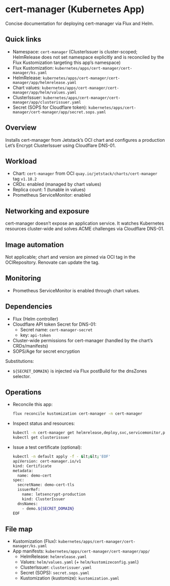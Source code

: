 # cert-manager (Kubernetes App)

Concise documentation for deploying cert-manager via Flux and Helm.

## Quick links

- Namespace: `cert-manager` (ClusterIssuer is cluster-scoped; HelmRelease does not set namespace explicitly and is reconciled by the Flux Kustomization targeting this app’s namespace)
- Flux Kustomization: `kubernetes/apps/cert-manager/cert-manager/ks.yaml`
- HelmRelease: `kubernetes/apps/cert-manager/cert-manager/app/helmrelease.yaml`
- Chart values: `kubernetes/apps/cert-manager/cert-manager/app/helm/values.yaml`
- ClusterIssuer: `kubernetes/apps/cert-manager/cert-manager/app/clusterissuer.yaml`
- Secret (SOPS for Cloudflare token): `kubernetes/apps/cert-manager/cert-manager/app/secret.sops.yaml`

## Overview

Installs cert-manager from Jetstack’s OCI chart and configures a production Let’s Encrypt ClusterIssuer using Cloudflare DNS-01.

## Workload

- Chart: `cert-manager` from OCI `quay.io/jetstack/charts/cert-manager` tag `v1.18.2`
- CRDs: enabled (managed by chart values)
- Replica count: 1 (tunable in values)
- Prometheus ServiceMonitor: enabled

## Networking and exposure

cert-manager doesn’t expose an application service. It watches Kubernetes resources cluster-wide and solves ACME challenges via Cloudflare DNS-01.

## Image automation

Not applicable; chart and version are pinned via OCI tag in the OCIRepository. Renovate can update the tag.

## Monitoring

- Prometheus ServiceMonitor is enabled through chart values.

## Dependencies

- Flux (Helm controller)
- Cloudflare API token Secret for DNS-01:
  - Secret name: `cert-manager-secret`
  - key: `api-token`
- Cluster-wide permissions for cert-manager (handled by the chart’s CRDs/manifests)
- SOPS/Age for secret encryption

Substitutions:
- `${SECRET_DOMAIN}` is injected via Flux postBuild for the dnsZones selector.

## Operations

- Reconcile this app:

  ```sh
  flux reconcile kustomization cert-manager -n cert-manager
  ```

- Inspect status and resources:

  ```sh
  kubectl -n cert-manager get helmrelease,deploy,svc,servicemonitor,pod
  kubectl get clusterissuer
  ```

- Issue a test certificate (optional):

  ```sh
  kubectl -n default apply -f - &lt;&lt;'EOF'
  apiVersion: cert-manager.io/v1
  kind: Certificate
  metadata:
    name: demo-cert
  spec:
    secretName: demo-cert-tls
    issuerRef:
      name: letsencrypt-production
      kind: ClusterIssuer
    dnsNames:
      - demo.${SECRET_DOMAIN}
  EOF
  ```

## File map

- Kustomization (Flux): `kubernetes/apps/cert-manager/cert-manager/ks.yaml`
- App manifests: `kubernetes/apps/cert-manager/cert-manager/app/`
  - HelmRelease: `helmrelease.yaml`
  - Values: `helm/values.yaml` (+ `helm/kustomizeconfig.yaml`)
  - ClusterIssuer: `clusterissuer.yaml`
  - Secret (SOPS): `secret.sops.yaml`
  - Kustomization (kustomize): `kustomization.yaml`